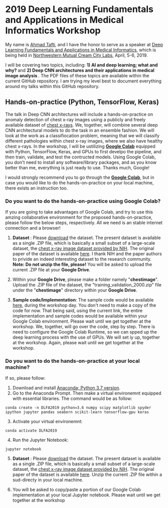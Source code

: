 # 2019 Deep Learning Fundamentals and Applications in Medical Informatics Workshop

My name is [Ahmad Tafti](http://aptafti.github.io), and I have the honor to serve as a speaker at [Deep Learning Fundamentals and Applications in Medical Informatics](https://web.cvent.com/event/472ac73b-360b-4c5a-a45d-d14cc0249321/summary), which is being held in [Northwestern Mutual Cream City Labs](https://innovation.northwesternmutual.com/cream-city-labs/), April, 5-6, 2019.  

I will be covering two topics, including: <strong> 1) AI and deep learning; what and why? </strong> and <strong> 2) Deep CNN architectures and their applications in medical image analysis </strong>.  The PDF files of these topics are available within the current GitHub repository. I am trying my level best to document everything around my talks within this GitHub repository. 

##  Hands-on-practice (Python, TensorFlow, Keras)
The talk in Deep CNN architectures will include a hands-on-practice on anomaly detection of chest x-ray images using a publicly and freely available dataset of [chest x-rays](https://www.nih.gov/news-events/news-releases/nih-clinical-center-provides-one-largest-publicly-available-chest-x-ray-datasets-scientific-community). We, together, will combine several deep CNN architectural models to do the task in an ensemble fashion. We will look at the work as a classifiocation problem, meaning that we will classify different pathologies within chest x-ray images, where we also have healthy chest x-rays. In the workshop, I will be ustilizing [<strong>Google Colab</strong>](https://colab.research.google.com/notebooks/welcome.ipynb) equipped with Python, TensorFlow, Keras, and GPUs to first develpo the pipeline, and then train, validate, and test the contructed models. Using Google Colab, you don't need to install any software/library packages, and as you know better than me, everything is just ready to use. Thanks much, Google! 

I would strongly recommend you to go through the [<strong>Google Colab</strong>](https://colab.research.google.com/notebooks/welcome.ipynb), but in case you would like to do the hands-on-practice on your local machine, there exists an instruction too. 

### Do you want to do the hands-on-practice using Google Colab?
If you are going to take advantages of Google Colab, and try to use this amzing collaborative environment for the proposed hands-on-practice, please follow the below steps, respectively. All we need is an stable internet connection and a browser! 


1) <strong> Dataset </strong>: Please [download](https://drive.google.com/file/d/13EPcGIn6ovvU0O4rCku3w5CFRi9CwQ1w/view?usp=sharing) the dataset. The present dataset is available as a single .ZIP file, which is basically a small subset of a large-scale dataset, the [chest x-ray image dataset provided by NIH](https://www.nih.gov/news-events/news-releases/nih-clinical-center-provides-one-largest-publicly-available-chest-x-ray-datasets-scientific-community). The original paper of the dataset is available [here](http://openaccess.thecvf.com/content_cvpr_2017/papers/Wang_ChestX-ray8_Hospital-Scale_Chest_CVPR_2017_paper.pdf). I thank NIH and the paper authors to privide an indeed interesting dataset to the research community. <strong>Note: Do not unzip the file, please!</strong> You will be asked to upload the current .ZIP file at your <strong>Google Drive</strong>.  

2) Within your <strong>Google Drive</strong>, please make a folder namely "<strong>chestimage</strong>". Upload the .ZIP file of the dataset, the "training_validation_2000.zip" file under the "<strong>chestimage</strong>" directory within your <strong>Google Drive</strong>.

3) <strong>Sample code/Implementation</strong>:
The sample code would be available [here](https://drive.google.com/file/d/13EPcGIn6ovvU0O4rCku3w5CFRi9CwQ1w/view?usp=sharing), during the workshop day. You don't need to make a copy of the code for now. That being said, using the current link, the entire implementation and sample codes would be available within your Google Colab environment. Please wait until we get together at the workshop. We, together, will go over the code, step by step. There is need to configure the Google Colab Runtime, so we can spped up the deep learning process with the use of GPUs. We will set iy up, together at the workshop. Again, please wait until we get together at the workshop. 

### Do you want to do the hands-on-practice at your local machine?

If so, please follow:

1) Download and install [Anaconda; Python 3.7 version](https://www.anaconda.com/distribution/#download-section). 
2) Go to the Anaconda Prompt. Then make a virtual environemnt equipped with essential libraries. The command would be as follow:
```
conda create -n DLFA2019 python=3.6 numpy scipy matplotlib spyder ipython jupyter pandas seaborn scikit-learn tensorflow-gpu keras
```  
3) Activate your virtual environemnt:
```
conda activate DLFA2019
```
4) Run the Jupyter Notebook:
```
jupyter notebook
```
5) <strong> Dataset </strong>: Please [download](https://drive.google.com/file/d/13EPcGIn6ovvU0O4rCku3w5CFRi9CwQ1w/view?usp=sharing) the dataset. The present dataset is available as a single .ZIP file, which is basically a small subset of a large-scale dataset, the [chest x-ray image dataset provided by NIH](https://www.nih.gov/news-events/news-releases/nih-clinical-center-provides-one-largest-publicly-available-chest-x-ray-datasets-scientific-community). The original paper of the dataset is available [here](http://openaccess.thecvf.com/content_cvpr_2017/papers/Wang_ChestX-ray8_Hospital-Scale_Chest_CVPR_2017_paper.pdf). Unzip the current .ZIP file within a sud-directy in your local machine.  

6) You will be asked to copy/paste a portion of our Google Colab implementation at your local Jupyter notebook. Please wait until we get together at the workshop
